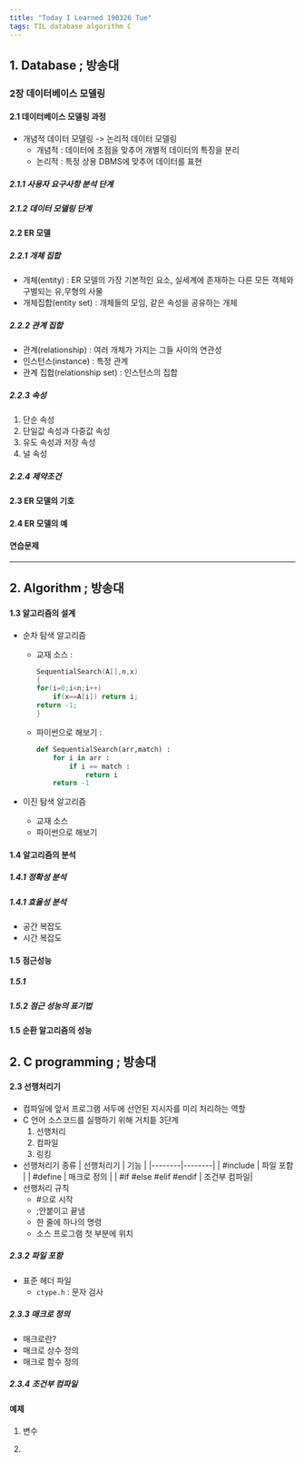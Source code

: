 ```yaml
---
title: "Today I Learned 190326 Tue"
tags: TIL database algorithm C
---
```

## 1. Database ; 방송대

### 2장 데이터베이스 모델링
#### 2.1 데이터베이스 모델링 과정
- 개념적 데이터 모델링 -> 논리적 데이터 모델링
	- 개념적 : 데이터에 초점을 맞추어 개별적 데이터의 특징을 분리
	- 논리적 : 특정 상용 DBMS에 맞추어 데이터를 표현

##### 2.1.1 사용자 요구사항 분석 단계
##### 2.1.2 데이터 모델링 단계

#### 2.2 ER 모델
##### 2.2.1 개체 집합
- 개체(entity) : ER 모델의 가장 기본적인 요소, 실세계에 존재하는 다른 모든 객체와 구별되는 유,무형의 사물
- 개체집합(entity set) : 개체들의 모임, 같은 속성을 공유하는 개체

##### 2.2.2 관계 집합
- 관계(relationship) : 여러 개체가 가지는 그들 사이의 연관성
- 인스턴스(instance) : 특정 관계
- 관계 집합(relationship set) : 인스턴스의 집합

##### 2.2.3 속성
1. 단순 속성
2. 단일값 속성과 다중값 속성
3. 유도 속성과 저장 속성
4. 널 속성

##### 2.2.4 제약조건

#### 2.3 ER 모델의 기호
#### 2.4 ER 모델의 예

#### 연습문제


---
## 2. Algorithm ; 방송대

#### 1.3 알고리즘의 설계
- 순차 탐색 알고리즘
	- 교재 소스 :
        ```C
        SequentialSearch(A[],n,x)
        {
        for(i=0;i<n;i++)
            if(x==A[i]) return i;
        return -1;
        }
        ```
	- 파이썬으로 해보기 :
        ```python
        def SequentialSearch(arr,match) :
    		for i in arr :
		        if i == match :
       			    return i
    		return -1
        ```

- 이진 탐색 알고리즘
	- 교재 소스
	- 파이썬으로 해보기



#### 1.4 알고리즘의 분석
##### 1.4.1 정확성 분석
##### 1.4.1 효율성 분석
- 공간 복잡도
- 시간 복잡도

#### 1.5 점근성능
##### 1.5.1
##### 1.5.2 점근 성능의 표기법

#### 1.5 순환 알고리즘의 성능


## 2. C programming ; 방송대


#### 2.3 선행처리기
- 컴파일에 앞서 프로그램 서두에 선언된 지시자를 미리 처리하는 역할
- C 언어 소스코드를 실행하기 위해 거치틑 3단계
	1. 선행처리
	2. 컴파일
	3. 링킹
- 선행처리기 종류
| 선행처리기 | 기능 |
|--------|--------|
| #include | 파일 포함 |
| #define | 매크로 정의 |
| #if #else #elif #endif | 조건부 컴파일|
- 선행처리 규칙
	- \#으로 시작
	- ;안붙이고 끝냄
	- 한 줄에 하나의 명령
	- 소스 프로그램 첫 부분에 위치

##### 2.3.2 파일 포함
- 표준 헤더 파일
	- `ctype.h` : 문자 검사


##### 2.3.3 매크로 정의
- 매크로란?
- 매크로 상수 정의
- 매크로 함수 정의

##### 2.3.4 조건부 컴파일

#### 예제
#### 
1. 변수
	 
2. 